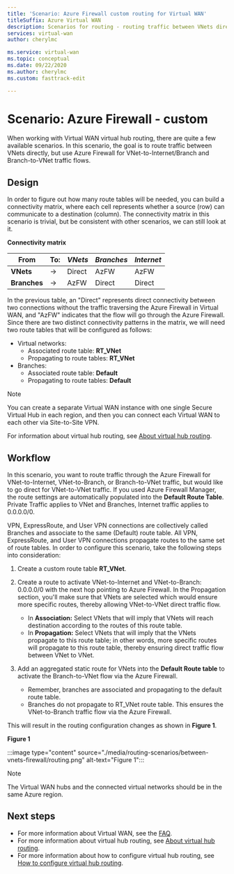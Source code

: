 ```yaml
---
title: 'Scenario: Azure Firewall custom routing for Virtual WAN'
titleSuffix: Azure Virtual WAN
description: Scenarios for routing - routing traffic between VNets directly, but use Azure Firewall for VNet ->Internet/Branch and Branch to VNet traffic flows
services: virtual-wan
author: cherylmc

ms.service: virtual-wan
ms.topic: conceptual
ms.date: 09/22/2020
ms.author: cherylmc
ms.custom: fasttrack-edit

---
```

# Scenario: Azure Firewall - custom

When working with Virtual WAN virtual hub routing, there are quite a few available scenarios. In this scenario, the goal is to route traffic between VNets directly, but use Azure Firewall for VNet-to-Internet/Branch and Branch-to-VNet traffic flows.

## <a name="design"></a>Design

In order to figure out how many route tables will be needed, you can build a connectivity matrix, where each cell represents whether a source (row) can communicate to a destination (column). The connectivity matrix in this scenario is trivial, but be consistent with other scenarios, we can still look at it.

**Connectivity matrix**

| From           | To:      | *VNets*      | *Branches*    | *Internet*   |
|---             |---       |---           |---            |---           |
| **VNets**      |   &#8594;|    Direct    |     AzFW      |     AzFW     |
| **Branches**   |   &#8594;|    AzFW      |    Direct     |    Direct    |

In the previous table, an "Direct" represents direct connectivity between two connections without the traffic traversing the Azure Firewall in Virtual WAN, and "AzFW" indicates that the flow will go through the Azure Firewall. Since there are two distinct connectivity patterns in the matrix, we will need two route tables that will be configured as follows:

* Virtual networks:
  * Associated route table: **RT_VNet**
  * Propagating to route tables: **RT_VNet**
* Branches:
  * Associated route table: **Default**
  * Propagating to route tables: **Default**

> [!NOTE]
> You can create a separate Virtual WAN instance with one single Secure Virtual Hub in each region, and then you can connect each Virtual WAN to each other via Site-to-Site VPN.

For information about virtual hub routing, see [About virtual hub routing](about-virtual-hub-routing.md).

## <a name="workflow"></a>Workflow

In this scenario, you want to route traffic through the Azure Firewall for VNet-to-Internet, VNet-to-Branch, or Branch-to-VNet traffic, but would like to go direct for VNet-to-VNet traffic. If you used Azure Firewall Manager, the route settings are automatically populated into the **Default Route Table**. Private Traffic applies to VNet and Branches, Internet traffic applies to 0.0.0.0/0.

VPN, ExpressRoute, and User VPN connections are collectively called Branches and associate to the same (Default) route table. All VPN, ExpressRoute, and User VPN connections propagate routes to the same set of route tables. In order to configure this scenario, take the following steps into consideration:

1. Create a custom route table **RT_VNet**.
1. Create a route to activate VNet-to-Internet and VNet-to-Branch: 0.0.0.0/0 with the next hop pointing to Azure Firewall. In the Propagation section, you'll make sure that VNets are selected which would ensure more specific routes, thereby allowing VNet-to-VNet direct traffic flow.

   * In **Association:** Select VNets that will imply that VNets will reach destination according to the routes of this route table.
   * In **Propagation:** Select VNets that will imply that the VNets propagate to this route table; in other words, more specific routes will propagate to this route table, thereby ensuring direct traffic flow between VNet to VNet.

1. Add an aggregated static route for VNets into the **Default Route table** to activate the Branch-to-VNet flow via the Azure Firewall.

   * Remember, branches are associated and propagating to the default route table.
   * Branches do not propagate to RT_VNet route table. This ensures the VNet-to-Branch traffic flow via the Azure Firewall.

This will result in the routing configuration changes as shown in **Figure 1**.

**Figure 1**

:::image type="content" source="./media/routing-scenarios/between-vnets-firewall/routing.png" alt-text="Figure 1":::

> [!NOTE]
> The Virtual WAN hubs and the connected virtual networks should be in the same Azure region.

## Next steps

* For more information about Virtual WAN, see the [FAQ](virtual-wan-faq.md).
* For more information about virtual hub routing, see [About virtual hub routing](about-virtual-hub-routing.md).
* For more information about how to configure virtual hub routing, see [How to configure virtual hub routing](how-to-virtual-hub-routing.md).

